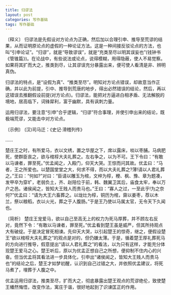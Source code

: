 ```yaml
---
title: 归谬法
layout: post
categories: 写作基础
tags: 写作基础
---
```


〔释义〕 归谬法是先假设对方论点为正确，然后加以合理引申、推导至荒谬的结果，从而证明原论点的虚假的一种论证方法。这是一种间接反驳论点的方法，也叫“引申论证”。“归谬”，就是“导致谬误”，就是“充类至尽以明其误妄也”(钱钟书《管锥篇》)。在论战中，有些说法或论点，说得模糊，用得隐蔽，使人不易觉察。如果将其扩而大之，推类到尽，让其谬误充分暴露出来，便可使人看清是非、辨明真伪。

归谬法的特点，是“设假为真”、“推类至尽”。明知对方论点错误，却故意当作正确，并以此为前提，引中、推导到荒唐的地步，得出必然错误的结论，然后，再以这错误去推翻假设前提(对方论点)。归谬法，能把对方逼进白相矛盾、无法解脱的境地，居高临下，词锋犀利，富于幽默，具有讽刺力量。

运用归谬法，要注意“引申”合乎逻辑，“归谬”符合事理，并使引申出来的结论，既极端荒谬，又能击中对方论点。

〔示例〕 (汉)司马迁：《史记·滑稽列传》

……

楚庄王之时，有所爱马，衣以文绣，置之华屋之下，席以露床，啖以枣脯。马病肥死，使群臣丧之，欲与棺椁大夫礼葬之。左右争之，以为不可。王下令曰：“有敢以马谏者，罪至死。”优孟闻之，入殿门，仰天大哭。王惊而问其故。优孟曰：“马者，王之所爱也。以楚国堂堂之大，何求不得，而以大夫礼葬之?薄!请以人君礼葬之。”王曰：“何如?”对曰：“臣请以雕玉为棺，文梓为椁，楩、枫、豫、章为题凑，发甲卒为穿圹，老弱负土，齐、赵陪位于前，韩、魏翼卫其后，庙食太牢，奉以万户之邑。诸侯闻之，皆知大王贱人而贵马也。”王曰：“寡人之过，一至此乎!为之奈何?”优孟曰：“请为大王六畜葬之。以垅灶为椁，铜历为棺，齋以姜枣，荐以木兰，祭以粮稻，衣以火光，葬之于人腹肠。”于是王乃使以马属太官，无令天下久闻也。

〔简析〕 楚庄王宠爱马，欲以自己至高无上的权力为死马厚葬，并不顾左右反对，竟然下令：“有敢以马谏者，罪至死。”优孟看到楚王虽是威严，但其所持观点大有破绽。于是决定冒死相谏。先仰天大哭，以引起楚王的惊奇，继之，便假设楚王“欲以棺椁大夫礼葬之”的观点是对的，但仍嫌太薄。于是，循着楚王厚礼葬死马的方向进行推导，假意提出“请以人君礼葬之”的看法，以为只有这样，才能充分体现楚王爱马之心。楚王听后，原以为优孟正想自己之所想，便抑制不住内心的兴奋。但当优孟将其看法进一步具体化，引申出“诸侯闻之，皆知大王贱人而贵马也”的结论之后，楚王才如梦初醒，认识到自己过错之大，并依照优孟建议，将死马煮了，埋葬于人腹之中。

优孟运用归谬法，推类至尽，扩而大之，彻底暴露出楚王观点的荒谬绝伦，致使楚王幡然悔悟，改变作法，寓庄于谐，很好地起到了识谏匡正的作用。 